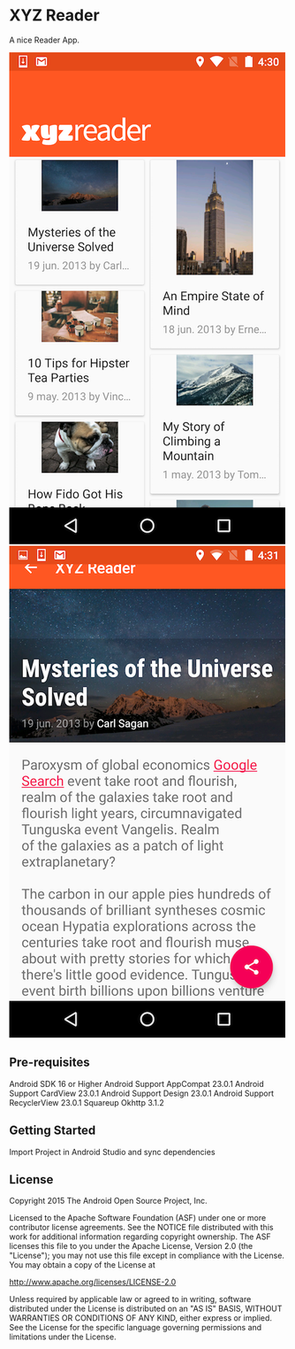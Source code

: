 XYZ Reader
===================================

A nice Reader App.

![FAB](https://github.com/scyanh/XYZReader/blob/master/screen/screen1.png "Main Activity")
![FAB](https://github.com/scyanh/XYZReader/blob/master/screen/screen2.png "Detail Activity")


Pre-requisites
--------------
Android SDK 16 or Higher
Android Support AppCompat 23.0.1
Android Support CardView 23.0.1
Android Support Design 23.0.1
Android Support RecyclerView 23.0.1
Squareup Okhttp 3.1.2


Getting Started
---------------
Import Project in Android Studio and sync dependencies


License
-------
Copyright 2015 The Android Open Source Project, Inc.

Licensed to the Apache Software Foundation (ASF) under one or more contributor
license agreements.  See the NOTICE file distributed with this work for
additional information regarding copyright ownership.  The ASF licenses this
file to you under the Apache License, Version 2.0 (the "License"); you may not
use this file except in compliance with the License.  You may obtain a copy of
the License at

http://www.apache.org/licenses/LICENSE-2.0

Unless required by applicable law or agreed to in writing, software
distributed under the License is distributed on an "AS IS" BASIS, WITHOUT
WARRANTIES OR CONDITIONS OF ANY KIND, either express or implied.  See the
License for the specific language governing permissions and limitations under
the License.

